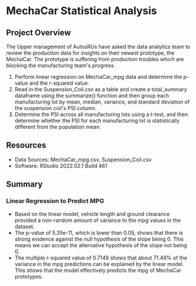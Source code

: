 # MechaCar Statistical Analysis

## Project Overview
The Upper management of AutosRUs have asked the data analytics team to review the production data for insights on their newest prototype, the MechaCar. The prototype is suffering from production troubles which are blocking the manufacturing team's progress.
1. Perform linear regression on MechaCar_mpg data and determine the p-value and the r-squared value.
2. Read in the Suspension_Coil.csv as a table and create a total_summary dataframe using the summarize() function and then group each manufacturing lot by mean, median, variance, and standard deviation of the suspension coil's PSI column.
3. Determine the PSI across all manufacturing lots using a t-test, and then determine whether the PSI for each manufacturing lot is statistically different from the population mean.

## Resources
- Data Sources: MechaCar_mpg.csv, Suspension_Coil.csv
- Software: RStudio 2022.02.1 Build 461

## Summary
### Linear Regression to Predict MPG

- Based on the linear model, vehicle length and ground clearance provided a non-random amount of variance to the mpg values in the dataset.
- The p-value of 5.35e-11, which is lower than 0.05, shows that there is strong evidence against the null hypothesis of the slope being 0. This means we can accept the alternative hypothesis of the slope not being 0.
- The multiple r-squared value of 0.7149 shows that about 71.49% of the variance in the mpg predictions can be explained by the linear model. This shows that the model effectively predicts the mpg of MechaCar prototypes.
